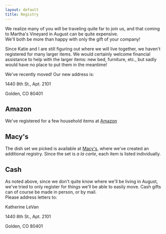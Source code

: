 ```yaml
---
layout: default
title: Registry
---
```


<div class="alert alert-success">
We realize many of you will be traveling quite far to join us, and
that coming to Martha's Vineyard in August can be quite expensive.
<br/>
We'll both be more than happy with only the gift of your company!
</div>

Since Katie and I are still figuring out where we will live together, we haven't
registered for many larger items. We would certainly welcome financial
assistance to help with the larger items: new bed, furniture, etc., but sadly
would have no place to put them in the meantime!

<div class="alert alert-info">
We've recently moved! Our new address is: <br/>
<div class="container address">
<p>1440 8th St., Apt. 2101</p>
<p>Golden, CO 80401</p>
</div>
</div>


Amazon
------
We've registered for a few household items at
[Amazon](http://www.amazon.com/registry/wedding/3MTWKTR9NK6CL)

Macy's
------
The dish set we picked is available at [Macy's](http://www1.macys.com/registry/wedding/guest/?registryId=6366319), where we've created an additional registry. Since the set is *a la carte*, each item is listed individually.

Cash
----
As noted above, since we don't quite know where we'll be living in August, we've
tried to only register for things we'll be able to easily move. Cash gifts can of course be made in person, or by mail.<br/>
Please address letters to:

<div class="container address">
<p>Katherine LeVan</p>
<p>1440 8th St., Apt. 2101</p>
<p>Golden, CO 80401</p>
</div>

